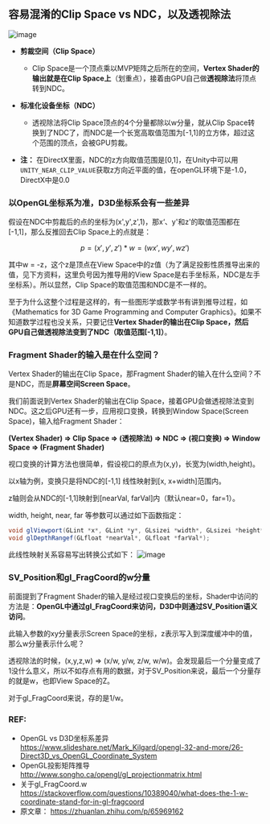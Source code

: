 ## 容易混淆的Clip Space vs NDC，以及透视除法
![image](https://github.com/ThereAreBearsComing/aBookOFtechArt/assets/74708198/2ab1a20b-8242-4bcb-a5eb-4a1e8298ce31)

* **剪裁空间（Clip Space）**
  * Clip Space是一个顶点乘以MVP矩阵之后所在的空间，**Vertex Shader的输出就是在Clip Space上**（划重点），接着由GPU自己做**透视除法**将顶点转到NDC。

* **标准化设备坐标（NDC）**
  * 透视除法将Clip Space顶点的4个分量都除以w分量，就从Clip Space转换到了NDC了，而NDC是一个长宽高取值范围为[-1,1]的立方体，超过这个范围的顶点，会被GPU剪裁。

* **注：** 在DirectX里面，NDC的z方向取值范围是[0,1]，在Unity中可以用`UNITY_NEAR_CLIP_VALUE`获取z方向近平面的值，在openGL环境下是-1.0，DirectX中是0.0

### 以OpenGL坐标系为准，D3D坐标系会有一些差异
假设在NDC中剪裁后的点的坐标为(x',y',z',1)，那x‘、y'和z'的取值范围都在[-1,1]，那么反推回去Clip Space上的点就是：

$$
p = (x', y', z') * w = (wx', wy', wz')
$$

其中w = -z，这个z是顶点在View Space中的z值（为了满足投影性质推导出来的值，见下方资料，这里负号因为推导用的View Space是右手坐标系，NDC是左手坐标系）。所以显然，Clip Space的取值范围和NDC是不一样的。

至于为什么这整个过程是这样的，有一些图形学或数学书有讲到推导过程，如《Mathematics for 3D Game Programming and Computer Graphics》。如果不知道数学过程也没关系，只要记住**Vertex Shader的输出在Clip Space，然后GPU自己做透视除法变到了NDC（取值范围[-1,1]）**。

### Fragment Shader的输入是在什么空间？
Vertex Shader的输出在Clip Space，那Fragment Shader的输入在什么空间？不是NDC，而是**屏幕空间Screen Space**。

我们前面说到Vertex Shader的输出在Clip Space，接着GPU会做透视除法变到NDC。这之后GPU还有一步，应用视口变换，转换到Window Space(Screen Space)，输入给Fragment Shader：

**(Vertex Shader) => Clip Space => (透视除法) => NDC => (视口变换) => Window Space => (Fragment Shader)**

视口变换的计算方法也很简单，假设视口的原点为(x,y)，长宽为(width,height)。

以x轴为例，变换只是将NDC的[-1,1] 线性映射到[x, x+width]范围内。

z轴则会从NDC的[-1,1]映射到[nearVal, farVal]内（默认near=0，far=1）。

width, height, near, far 等参数可以通过如下函数指定：
```C#
void glViewport(GLint *x*, GLint *y*, GLsizei *width*, GLsizei *height*);
void glDepthRangef(GLfloat *nearVal*, GLfloat *farVal*);
```
此线性映射关系容易写出转换公式如下：
![image](https://github.com/ThereAreBearsComing/aBookOFtechArt/assets/74708198/03fc0c8e-4f85-49f1-886e-7aa84c383e54)

### SV_Position和gl_FragCoord的w分量
前面提到了Fragment Shader的输入是经过视口变换后的坐标，Shader中访问的方法是：**OpenGL中通过gl_FragCoord来访问，D3D中则通过SV_Position语义访问**。

此输入参数的xy分量表示Screen Space的坐标，z表示写入到深度缓冲中的值，那么w分量表示什么呢？

透视除法的时候，(x,y,z,w) => (x/w, y/w, z/w, w/w)。会发现最后一个分量变成了1没什么意义，所以不如存点有用的数据，对于SV_Position来说，最后一个分量存的就是w，也即View Space的Z。

对于gl_FragCoord来说，存的是1/w。

### REF:
* OpenGL vs D3D坐标系差异 https://www.slideshare.net/Mark_Kilgard/opengl-32-and-more/26-Direct3D_vs_OpenGL_Coordinate_System
* OpenGL投影矩阵推导 http://www.songho.ca/opengl/gl_projectionmatrix.html
* 关于gl_FragCoord.w https://stackoverflow.com/questions/10389040/what-does-the-1-w-coordinate-stand-for-in-gl-fragcoord
* 原文章： https://zhuanlan.zhihu.com/p/65969162







